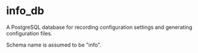 # info_db
A PostgreSQL database for recording configuration settings and generating configuration files.

Schema name is assumed to be "info".

